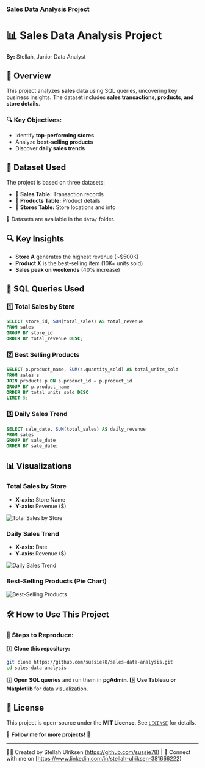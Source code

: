### Sales Data Analysis Project

# 📊 Sales Data Analysis Project

**By:** Stellah, Junior Data Analyst   

## 📖 Overview
This project analyzes **sales data** using SQL queries, uncovering key business insights. The dataset includes **sales transactions, products, and store details**.  

### 🔍 Key Objectives:
- Identify **top-performing stores**
- Analyze **best-selling products**
- Discover **daily sales trends**

## 📂 Dataset Used
The project is based on three datasets:
- **📌 Sales Table:** Transaction records
- **📌 Products Table:** Product details
- **📌 Stores Table:** Store locations and info

📁 Datasets are available in the `data/` folder.

## 🔍 Key Insights
- **Store A** generates the highest revenue (~$500K)
- **Product X** is the best-selling item (10K+ units sold)
- **Sales peak on weekends** (40% increase)

## 📝 SQL Queries Used
### 1️⃣ Total Sales by Store
```sql
SELECT store_id, SUM(total_sales) AS total_revenue
FROM sales
GROUP BY store_id
ORDER BY total_revenue DESC;
```

### 2️⃣ Best Selling Products
```sql
SELECT p.product_name, SUM(s.quantity_sold) AS total_units_sold
FROM sales s
JOIN products p ON s.product_id = p.product_id
GROUP BY p.product_name
ORDER BY total_units_sold DESC
LIMIT 5;
```

### 3️⃣ Daily Sales Trend
```sql
SELECT sale_date, SUM(total_sales) AS daily_revenue
FROM sales
GROUP BY sale_date
ORDER BY sale_date;
```

## 📊 Visualizations
### Total Sales by Store
- **X-axis:** Store Name
- **Y-axis:** Revenue ($)

![Total Sales by Store](Visualizations/total_sales_by_store_fixed.png)

### Daily Sales Trend
- **X-axis:** Date
- **Y-axis:** Revenue ($)

![Daily Sales Trend](Visualizations/daily_sales_trend_fixed.png)

### Best-Selling Products (Pie Chart)
![Best-Selling Products](Visualizations/best_selling_products_fixed.png)

## 🛠️ How to Use This Project
### 📌 Steps to Reproduce:
1️⃣ **Clone this repository:**
```bash
git clone https://github.com/sussie78/sales-data-analysis.git
cd sales-data-analysis
```
2️⃣ **Open SQL queries** and run them in **pgAdmin**.
3️⃣ **Use Tableau or Matplotlib** for data visualization.

## 📜 License
This project is open-source under the **MIT License**. See [`LICENSE`](LICENSE) for details.

📢 **Follow me for more projects!** 🚀
























 
---
👨‍💻 Created by Stellah Ulriksen (https://github.com/sussie78) | 🚀 Connect with me on [https://www.linkedin.com/in/stellah-ulriksen-381666222)
